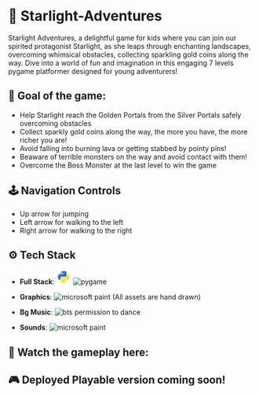 # 💫 Starlight-Adventures
Starlight Adventures, a delightful game for kids where you can join our spirited protagonist Starlight, as she leaps through enchanting landscapes, overcoming whimsical obstacles, collecting sparkling gold coins along the way. Dive into a world of fun and imagination in this engaging 7 levels pygame platformer designed for young adventurers!

## 🎯 Goal of the game:
- Help Starlight reach the Golden Portals from the Silver Portals safely overcoming obstacles
- Collect sparkly gold coins along the way, the more you have, the more richer you are!
- Avoid falling into burning lava or getting stabbed by pointy pins!
- Beaware of terrible monsters on the way and avoid contact with them!
- Overcome the Boss Monster at the last level to win the game

## 🕹 Navigation Controls
- Up arrow for jumping
- Left arrow for walking to the left
- Right arrow for walking to the right

## ⚙️ Tech Stack
- **Full Stack**: <img src="https://raw.githubusercontent.com/devicons/devicon/master/icons/python/python-original.svg" alt="python" width="30" height="30"/> <img src="https://www.pygame.org/docs/_static/pygame_logo.svg" alt="pygame" width="70" height="30"/>

- **Graphics**: <img src="https://upload.wikimedia.org/wikipedia/commons/thumb/2/2b/Microsoft_Paint.svg/2048px-Microsoft_Paint.svg.png" alt="microsoft paint" width="25" height="25"/> (All assets are hand drawn)
  
- **Bg Music**: <img src="https://images.fineartamerica.com/images/artworkimages/medium/3/greeting-cards-bts-permission-to-dance-on-stage-logo-ps56-panker-susan-transparent.png" alt="bts permission to dance" width="25" height="35"/>
- **Sounds**: <img src="https://www.logo.wine/a/logo/YouTube/YouTube-Icon-Full-Color-Logo.wine.svg" alt="microsoft paint" width="30" height="30"/>

## 🎥 Watch the gameplay here: 

## 🎮 Deployed Playable version coming soon!
